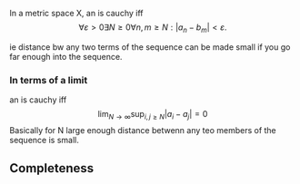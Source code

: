 In a metric space X, an is cauchy iff
$$
\forall \varepsilon >0 \exists N \ge 0 \forall n,m \geq N : |a_{n}-b_{m}|<\varepsilon.
$$

ie distance bw any two terms of the sequence can be made small if you go far enough into the sequence.

### In terms of a limit 
an is cauchy iff 
$$
\lim_{ N \to \infty } \sup_{i,j \geq N} |a_{i}-a_{j}| =0
$$
Basically for N large enough distance betwenn any teo members of the sequence is small.

## Completeness

